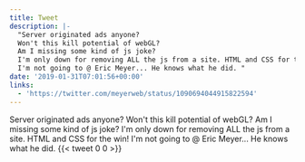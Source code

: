 ```yaml
---
title: Tweet
description: |-
  "Server originated ads anyone?
  Won't this kill potential of webGL?
  Am I missing some kind of js joke?
  I'm only down for removing ALL the js from a site. HTML and CSS for the win!
  I'm not going to @ Eric Meyer... He knows what he did. "
date: '2019-01-31T07:01:56+00:00'
links:
  - 'https://twitter.com/meyerweb/status/1090694044915822594'
---
```

Server originated ads anyone?
Won't this kill potential of webGL?
Am I missing some kind of js joke?
I'm only down for removing ALL the js from a site. HTML and CSS for the win!
I'm not going to @ Eric Meyer... He knows what he did. 
      {{< tweet 0 0 >}}
    
